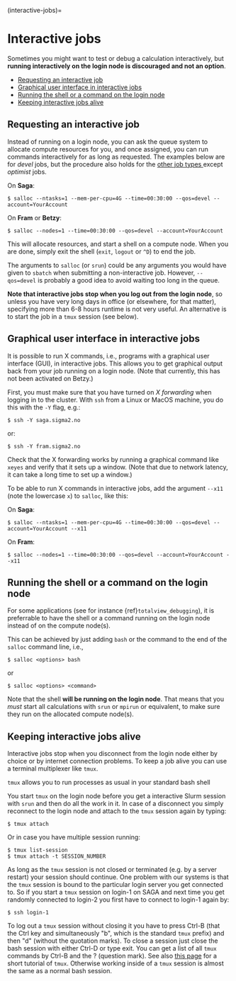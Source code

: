 (interactive-jobs)=

# Interactive jobs

Sometimes you might want to test or debug a calculation interactively,
but **running interactively on the login node is discouraged and not an
option**.

- [Requesting an interactive job](#requesting-an-interactive-job)
- [Graphical user interface in interactive jobs](#graphical-user-interface-in-interactive-jobs)
- [Running the shell or a command on the login node](#running-the-shell-or-a-command-on-the-login-node)
- [Keeping interactive jobs alive](#keeping-interactive-jobs-alive)


## Requesting an interactive job

Instead of running on a login node, you can ask the queue system to
allocate compute resources for you, and once assigned, you can run
commands interactively for as long as requested.  The examples below
are for _devel_ jobs, but the procedure also holds for the [other job
types ](choosing_job_types.md) except _optimist_ jobs.

On **Saga**:
```
$ salloc --ntasks=1 --mem-per-cpu=4G --time=00:30:00 --qos=devel --account=YourAccount
```

On **Fram** or **Betzy**:
```
$ salloc --nodes=1 --time=00:30:00 --qos=devel --account=YourAccount
```

This will allocate resources, and start a shell on a compute node.
When you are done, simply exit the shell (`exit`, `logout` or `^D`) to
end the job.

The arguments to `salloc` (or `srun`) could be any arguments you
would have given to `sbatch` when submitting a non-interactive
job. However, `--qos=devel` is probably a good idea to avoid waiting
too long in the queue.

**Note that interactive jobs stop when you log out from the login
node**, so unless you have very long days in office (or elsewhere, for
that matter), specifying more than 6-8 hours runtime is not very
useful. An alternative is to start the job in a `tmux` session (see
below).


## Graphical user interface in interactive jobs

It is possible to run X commands, i.e., programs with a graphical user
interface (GUI), in interactive jobs. This allows you to get graphical
output back from your job running on a login node.  (Note that
currently, this has not been activated on Betzy.)

First, you must make sure that you have turned on *X forwarding* when logging
in to the cluster.  With `ssh` from a Linux or MacOS machine, you do this with
the `-Y` flag, e.g.:
```
$ ssh -Y saga.sigma2.no
```
or:
```
$ ssh -Y fram.sigma2.no
```

Check that the X forwarding works by running a graphical command like `xeyes`
and verify that it sets up a window.  (Note that due to network latency, it
can take a long time to set up a window.)

To be able to run X commands in interactive jobs, add the argument `--x11`
(note the lowercase `x`) to `salloc`, like this:

On **Saga**:
```
$ salloc --ntasks=1 --mem-per-cpu=4G --time=00:30:00 --qos=devel --account=YourAccount --x11
```

On **Fram**:
```
$ salloc --nodes=1 --time=00:30:00 --qos=devel --account=YourAccount --x11
```


## Running the shell or a command on the login node

For some applications (see for instance {ref}`totalview_debugging`),
it is preferrable to have the shell or a command running on the login
node instead of on the compute node(s).

This can be achieved by just adding `bash` or the command to the end of
the `salloc` command line, i.e.,
```
$ salloc <options> bash
```
or
```
$ salloc <options> <command>
```

Note that the shell **will be running on the login node**.  That means
that you *must* start all calculations with `srun` or `mpirun` or
equivalent, to make sure they run on the allocated compute node(s).


## Keeping interactive jobs alive

Interactive jobs stop when you disconnect from the login node either by
choice or by internet connection problems. To keep a job alive you can
use a terminal multiplexer like `tmux`.

`tmux` allows you to run processes as usual in your standard bash shell

You start `tmux` on the login node before you get a interactive Slurm
session with `srun` and then do all the work in it. In case of a
disconnect you simply reconnect to the login node and attach to the `tmux`
session again by typing:
```
$ tmux attach
```
Or in case you have multiple session running:
```
$ tmux list-session
$ tmux attach -t SESSION_NUMBER
```

As long as the `tmux` session is not closed or terminated (e.g. by a
server restart) your session should continue. One problem with our
systems is that the `tmux` session is bound to the particular login server
you get connected to. So if you start a `tmux` session on login-1 on SAGA
and next time you get randomly connected to login-2 you first have to
connect to login-1 again by:
```
$ ssh login-1
```

To log out a `tmux` session without closing it you have to press Ctrl-B
(that the Ctrl key and simultaneously "b", which is the standard `tmux`
prefix) and then "d" (without the quotation marks). To close a session
just close the bash session with either Ctrl-D or type exit. You can get
a list of all `tmux` commands by Ctrl-B and the ? (question mark). See
also [this
page](https://www.hamvocke.com/blog/a-quick-and-easy-guide-to-tmux/) for
a short tutorial of `tmux`. Otherwise working inside of a `tmux` session is
almost the same as a normal bash session.
